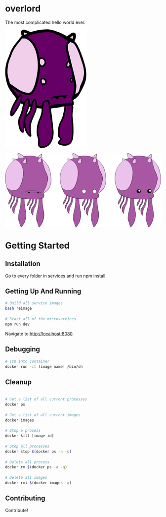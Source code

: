 # overlord
The most complicated hello world ever.

![alt tag](https://github.com/blugavere/overlord/blob/master/public/images/bfcz3xV.png)

![alt tag](https://github.com/blugavere/overlord/blob/master/public/images/carbot_starcrafts___overlords_grumplords_cutelords_by_coulden2016ex-dail0cn.png)


# Getting Started

## Installation

Go to every folder in services and run npm install.

## Getting Up And Running

```bash
# Build all service images
bash reimage

# Start all of the microservices
npm run dev

```

Navigate to [http://localhost:8080](http://localhost:8080)

## Debugging

```bash
# ssh into container
docker run -it [image name] /bin/sh

```

## Cleanup

```bash

# Get a list of all current processes
docker ps

# Get a list of all current images
docker images

# Stop a process
docker kill [image id]

# Stop all processes
docker stop $(docker ps -a -q)

# Delete all process
docker rm $(docker ps -a -q)

# Delete all images
docker rmi $(docker images -q)
```

## Contributing

Contribute!